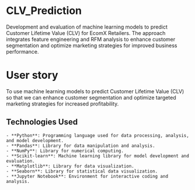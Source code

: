 # CLV_Prediction
 Development and evaluation of machine learning models to predict Customer Lifetime Value (CLV) for EcomX Retailers. The approach integrates feature engineering and RFM analysis to enhance customer segmentation and optimize marketing strategies for improved business performance.

# User story
To use machine learning models to predict Customer Lifetime Value (CLV) so that we can enhance customer segmentation and optimize targeted marketing strategies for increased profitability.



## Technologies Used
```
- **Python**: Programming language used for data processing, analysis, and model development.
- **Pandas**: Library for data manipulation and analysis.
- **NumPy**: Library for numerical computing.
- **Scikit-learn**: Machine learning library for model development and evaluation.
- **Matplotlib**: Library for data visualization.
- **Seaborn**: Library for statistical data visualization.
- **Jupyter Notebook**: Environment for interactive coding and analysis.
```


